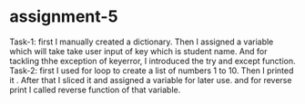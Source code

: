# assignment-5
Task-1:  first I manually created a dictionary. Then I assigned a variable which will take take user input of key which is student name. And for tackling thhe exception of keyerror, I introduced the try and except function.
Task-2: first I used for loop to create a list of numbers 1 to 10. Then I printed it . After that I sliced  it and assigned a variable for later use. and for reverse print I called reverse function of that variable.
